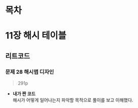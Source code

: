 # 목차


# 11장 해시 테이블
## 리트코드
### 문제 28 해시맵 디자인
> 291p

* **내가 짠 코드**<br>
해시가 어떻게 일어나는지 파악할 목적으로 풀이를 보고 이해했다.
<br><br>

